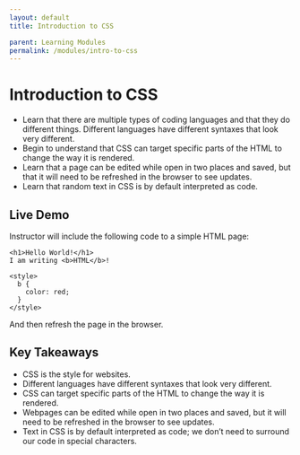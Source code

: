 ```yaml
---
layout: default
title: Introduction to CSS

parent: Learning Modules
permalink: /modules/intro-to-css
---
```


# Introduction to CSS
* Learn that there are multiple types of coding languages and that they do different things. Different languages have different syntaxes that look very different. 
* Begin to understand that CSS can target specific parts of the HTML to change the way it is rendered. 
* Learn that a page can be edited while open in two places and saved, but that it will need to be refreshed in the browser to see updates. 
* Learn that random text in CSS is by default interpreted as code.

## Live Demo
Instructor will include the following code to a simple HTML page:

```
<h1>Hello World!</h1>
I am writing <b>HTML</b>!

<style>
  b {
    color: red;
  }
</style>
```
And then refresh the page in the browser.

## Key Takeaways
* CSS is the style for websites.
* Different languages have different syntaxes that look very different.
* CSS can target specific parts of the HTML to change the way it is rendered.
* Webpages can be edited while open in two places and saved, but it will need to be refreshed in the browser to see updates.
* Text in CSS is by default interpreted as code; we don’t need to surround our code in special characters.
